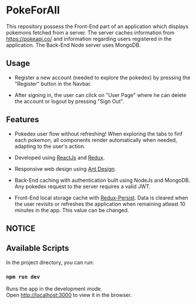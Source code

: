 # PokeForAll

This repository possess the Front-End part of an application which displays pokemons fetched from a server. The server caches information from https://pokeapi.co/ and information regarding users registered in the application. The Back-End Node server uses MongoDB.

## Usage

- Register a new account (needed to explore the pokedex) by pressing the "Register" button in the Navbar.

- After signing in, the user can click on "User Page" where he can delete the account or logout by pressing "Sign Out".

## Features

- Pokedex user flow without refreshing! When exploring the tabs to finf each pokemon, all components render automatically when needed, adapting to the user's action.

- Developed using [ReactJs](https://reactjs.org/) and [Redux](https://redux.js.org/).

- Responsive web design using [Ant Design](https://ant.design/).

- Back-End caching with authentication built using NodeJs and MongoDB. Any pokedex request to the server requires a valid JWT.

- Front-End local storage cache with [Redux-Persist](https://github.com/rt2zz/redux-persist). Data is cleared when the user revisits or refreshes the application when remaining atleast 10 minutes in the app. This value can be changed.

## NOTICE



## Available Scripts

In the project directory, you can run:

### `npm run dev`

Runs the app in the development mode.<br>
Open [http://localhost:3000](http://localhost:3000) to view it in the browser.
